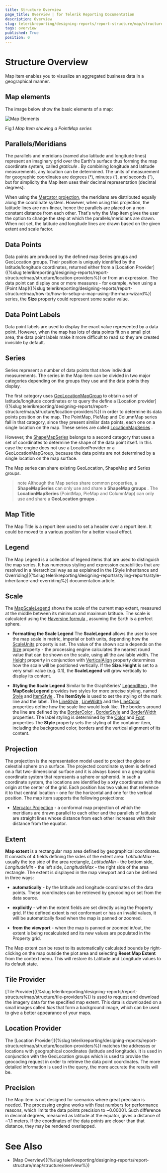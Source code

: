 ```yaml
---
title: Structure Overview
page_title: Overview | for Telerik Reporting Documentation
description: Overview
slug: telerikreporting/designing-reports/report-structure/map/structure/overview
tags: overview
published: True
position: 0
---
```


# Structure Overview



Map item enables you to visualize an aggregated business data in a geographical manner.

## Map elements

The image below show the basic elements of a map:  

  ![Map Elements](images/Map/MapElements.png)

Fig.1 *Map Item showing a PointMap series* 

## Parallels/Meridians

The parallels and meridians (named also latitude and longitude lines) represent an imaginary grid over the Earth's surface           thus forming the map coordinate system, called *graticule* . By combining longitude and latitude measurements, any location can be determined.           The units of measurement for geographic coordinates are degrees (°), minutes ('), and seconds ("), but for simplicity the Map item           uses their decimal representation (decimal degrees).         

When using the [Mercator projection](d41d4d88-13f3-465f-9e28-db79c99fb0a4#projection), the meridians are distributed equally along the coordinate system.           However, when using this projection, the latitude lines are non-linear, hence the parallels are placed on a non-constant distance from each other.           That's why the Map item gives the user the option to change the step at which the parallels/meridians are drawn.           When not set, the latitude and longitude lines are drawn based on the given extent and scale factor.         

## Data Points

Data points are produced by the defined map Series groups and GeoLocation groups. Their position is uniquely identified by the latitude/longitude           coordinates, returned either from a [Location Provider]({%slug telerikreporting/designing-reports/report-structure/map/structure/location-providers%}) or from an expression. The data point can display one or more measures -           for example, when using a [Point Map]({%slug telerikreporting/designing-reports/report-structure/map/how-to/how-to-setup-a-map-using-the-map-wizard%}) series, the __Size__            property could represent some scalar value.         

## Data Point Labels

Data point labels are used to display the exact value represented by a data point. However, when the map has lots of data points           fit on a small plot area, the data point labels make it more difficult to read so they are created invisible by default.         

## Series

Series represent a number of data points that show individual measurements. The series in the Map item can be divided in two major categories           depending on the groups they use and the data points they display.         

The first category uses  [GeoLocationMapGroup](/reporting/api/Telerik.Reporting.GeoLocationMapGroup)            to obtain a set of latitude/longitude coordinates or to query the define a [Location provider]({%slug telerikreporting/designing-reports/report-structure/map/structure/location-providers%})           in order to determine its data points position on the map. The PointMap, PieMap and ColumnMap series fall in that category, since they present similar           data points, each one on a single location on the map. These series are called  [LocationMapSeries](/reporting/api/Telerik.Reporting.LocationMapSeries) .         

However, the  [ShapeMapSeries](/reporting/api/Telerik.Reporting.ShapeMapSeries)  belongs to a second category that uses a set of coordinates           to determine the shape of the data point itself. In this case the engine does not use a LocationProvider or a GeoLocationMapGroup, because the data points           are not determined by a single location on the map surface.         

The Map series can share existing GeoLocation, ShapeMap and Series groups.

>note Although the Map series share common properties, a  __ShapeMapSeries__  can only use and share a  __ShapeMap groups__ .             The  __LocationMapSeries__  (PointMap, PieMap and ColumnMap) can only use and share a  __GeoLocation groups__ .           


## Map Title

The Map Title is a report item used to set a header over a report item. It could be moved to a various position for a better visual effect.         

## Legend

The Map Legend is a collection of legend items that are used to distinguish the map series. It has numerous styling and expression           capabilities that are resolved in a hierarchical way as as explained in the           [Style Inheritance and Overriding]({%slug telerikreporting/designing-reports/styling-reports/style-inheritance-and-overriding%}) documentation article.         

## Scale

The  [MapScaleLegend](/reporting/api/Telerik.Reporting.MapScaleLegend)  shows the scale of the current map extent,           measured at the middle between its minimum and maximum latitude.           The scale is calculated using the            [Haversine formula](http://en.wikipedia.org/wiki/Haversine_formula)            , assuming the Earth is a perfect sphere.         

* __Formatting the Scale Legend__ The __ScaleLegend__  allows the user to see the map scale in metric, imperial or both units, depending how the                [ScaleUnits](/reporting/api/Telerik.Reporting.MapScaleLegend#Telerik_Reporting_MapScaleLegend_ScaleUnits)  property is set.               The value of the shown scale depends on the  [Size](/reporting/api/Telerik.Reporting.MapScaleLegend#Telerik_Reporting_MapScaleLegend_Size)  property -               the processing engine calculates the nearest round value that can be               shown on the scale, using all the available width. The  [Height](/reporting/api/Telerik.Reporting.Drawing.SizeU#Telerik_Reporting_Drawing_SizeU_Height)                property in conjunction with  [VerticalAlign](/reporting/api/Telerik.Reporting.Drawing.VerticalAlign)  property               determines how the scale will be positioned vertically. If the __Size.Height__  is set to a very small value (e.g. 0.1),               the __ScaleLegend__  will grow vertically to display its content.             

* __Styling the Scale Legend__ Similar to the GraphSeries'  [LegendItem](/reporting/api/Telerik.Reporting.LegendItem) , the __MapScaleLegend__                provides two styles for more precise styling, named                [Style](/reporting/api/Telerik.Reporting.MapScaleLegend#Telerik_Reporting_MapScaleLegend_Style)  and                [ItemStyle](/reporting/api/Telerik.Reporting.MapScaleLegend#Telerik_Reporting_MapScaleLegend_ItemStyle) .               The __ItemStyle__  is used to set the styling of the mark line and the label. The                [LineStyle](/reporting/api/Telerik.Reporting.Drawing.Style#Telerik_Reporting_Drawing_Style_LineStyle) ,                [LineWidth](/reporting/api/Telerik.Reporting.Drawing.Style#Telerik_Reporting_Drawing_Style_LineWidth)  and the                [LineColor](/reporting/api/Telerik.Reporting.Drawing.Style#Telerik_Reporting_Drawing_Style_LineColor)                properties define how the scale line would look like. The borders around the line are defined by the                [BorderColor](/reporting/api/Telerik.Reporting.Drawing.Style#Telerik_Reporting_Drawing_Style_BorderColor) ,                [BorderStyle](/reporting/api/Telerik.Reporting.Drawing.Style#Telerik_Reporting_Drawing_Style_BorderStyle)  and                [BorderWidth](/reporting/api/Telerik.Reporting.Drawing.Style#Telerik_Reporting_Drawing_Style_BorderWidth)  properties.               The label styling is determined by the                [Color](/reporting/api/Telerik.Reporting.Drawing.Style#Telerik_Reporting_Drawing_Style_Color)  and                [Font](/reporting/api/Telerik.Reporting.Drawing.Style#Telerik_Reporting_Drawing_Style_Font)  properties               The __Style__  property sets the styling of the container item, including the background color, borders               and the vertical alignment of its content.             

## Projection

The projection is the representation model used to project the globe or celestial sphere on a surface. The projected coordinate system is defined           on a flat two-dimensional surface and it is always based on a geographic coordinate system that represents a sphere or spheroid.           In such a coordinate system, the locations are identified by a __x/y__  coordinates with the origin at the center of the grid.           Each position has two values that reference it to that central location - one for the horizontal and one for the vertical position.           The map item supports the following projections:         



*  [Mercator Projection](http://en.wikipedia.org/wiki/Mercator_projection)  - a conformal map projection of which the meridians are drawn parallel to each other and the parallels of latitude               are straight lines whose distance from each other increases with their distance from the equator.             

## Extent

__Map extent__  is a rectangular map area defined by geographical coordinates. It consists of 4 fields defining the sides           of the extent area: *LatitudeMax*  - usually the top side of the area rectangle,           *LatitudeMin*  - the bottom side,           *LongitudeMin*  - the left side,           *LongitudeMax*  - the right side of the area rectangle. The extent is displayed in the map viewport and can be defined in three ways:         

* __automatically__  - by the latitude and longitude coordinates of the data points. These coordinates can be retrieved               by geocoding or set from the data source.             

* __explicitly__  - when the extent fields are set directly using the Property grid. If the defined extent is not conformant               or has an invalid values, it will be automatically fixed when the map is panned or zoomed.             

* __from the viewport__  - when the map is panned or zoomed in/out, the extent is being recalculated and its new values are               populated in the Property grid.             

The Map extent can be reset to its automatically calculated bounds by right-clicking on the map outside the plot area and selecting           __Reset Map Extent__  from the context menu. This will restore its Latitude and Longitude values to its default state.         

## Tile Provider

[Tile Provider]({%slug telerikreporting/designing-reports/report-structure/map/structure/tile-providers%}) is used to request and download the imagery data for the specified map extent.           This data is downloaded on a small images called *tiles*  that form a background image, which can be used to           give a better appearance of your maps.         

## Location Provider

The [Location Provider]({%slug telerikreporting/designing-reports/report-structure/map/structure/location-providers%}) matches the addresses or locations with geographical coordinates (latitude and longitude).           It is used in conjunction with the GeoLocation groups which is used to provide the geocoding request in order to retrieve the data point coordinates.           The more detailed information is used in the query, the more accurate the results will be.         

## Precision

The Map item is not designed for scenarios where great precision is needed. The processing engine works with float numbers for performance reasons, which limits the data points precision to ~0.00001. Such difference in decimal degrees, measured as latitude at the equator, gives a distance of ~1.1 meters. If the coordinates of the data points are closer than that distance, they may be rendered overlapped.         

# See Also


 * [Map Overview]({%slug telerikreporting/designing-reports/report-structure/map/structure/overview%})
